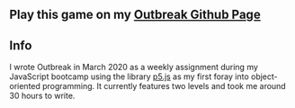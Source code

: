 ## Play this game on my [Outbreak Github Page](https://robertseidelmuc.github.io/outbreak.github.io/)

## Info
I wrote Outbreak in March 2020 as a weekly assignment during my JavaScript bootcamp using the library [p5.js](https://p5js.org/) as my first foray into object-oriented programming. It currently features two levels and took me around 30 hours to write.
